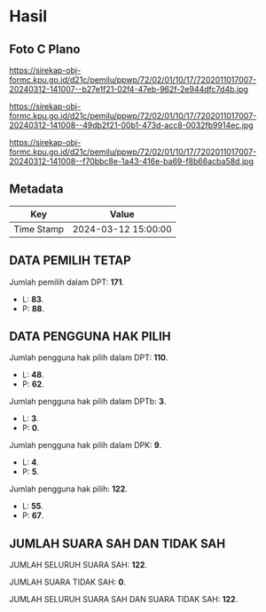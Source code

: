 # Hasil

## Foto C Plano

https://sirekap-obj-formc.kpu.go.id/d21c/pemilu/ppwp/72/02/01/10/17/7202011017007-20240312-141007--b27e1f21-02f4-47eb-962f-2e944dfc7d4b.jpg

https://sirekap-obj-formc.kpu.go.id/d21c/pemilu/ppwp/72/02/01/10/17/7202011017007-20240312-141008--49db2f21-00b1-473d-acc8-0032fb9914ec.jpg

https://sirekap-obj-formc.kpu.go.id/d21c/pemilu/ppwp/72/02/01/10/17/7202011017007-20240312-141008--f70bbc8e-1a43-416e-ba69-f8b66acba58d.jpg


## Metadata

| Key        | Value               |
| ---------- | ------------------- |
| Time Stamp | 2024-03-12 15:00:00 |


## DATA PEMILIH TETAP

Jumlah pemilih dalam DPT: **171**.
 * L: **83**.
 * P: **88**.

## DATA PENGGUNA HAK PILIH

Jumlah pengguna hak pilih dalam DPT: **110**.
 * L: **48**.
 * P: **62**.

Jumlah pengguna hak pilih dalam DPTb: **3**.
 * L: **3**.
 * P: **0**.

Jumlah pengguna hak pilih dalam DPK: **9**.
 * L: **4**.
 * P: **5**.

Jumlah pengguna hak pilih: **122**.
 * L: **55**.
 * P: **67**.

## JUMLAH SUARA SAH DAN TIDAK SAH

JUMLAH SELURUH SUARA SAH: **122**.

JUMLAH SUARA TIDAK SAH: **0**.

JUMLAH SELURUH SUARA SAH DAN SUARA TIDAK SAH: **122**.



